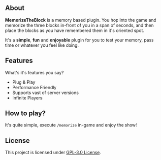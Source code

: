 About
---
**MemorizeTheBlock** is a memory based plugin. You hop into the game and memorize the three blocks in-front of you in a span of seconds, and then place the blocks as you have remembered them in it's oriented spot.

It's a **simple**, **fun** and **enjoyable** plugin for you to test your memory, pass time or whatever you feel like doing.

Features
---
What's it's features you say?
- Plug & Play
- Performance Friendly
- Supports vast of server versions
- Infinite Players

How to play?
---
It's quite simple, execute `/memorize` in-game and enjoy the show!

License 
---
This project is licensed under [GPL-3.0 License](https://github.com/Tofpu/MemorizeTheBlock/blob/main/LICENSE). 
